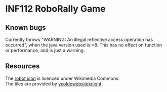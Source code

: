 # INF112 RoboRally Game

## Known bugs
Currently throws "WARNING: An illegal reflective access operation has occurred", 
when the java version used is >8. This has no effect on function or performance, and is just a warning.

## Resources
The [robot icon](https://commons.wikimedia.org/wiki/File:Robot-icon.svg) is licenced under Wikimedia Commons.  
The tiles are provided by [yeoldewebsiteknight](http://www.yeoldewebsiteknight.co.uk/roborally​).
